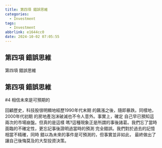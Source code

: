 ```yaml
---
title: 第四項 錯誤思維
categories:
  - Investment
tags:
  - Investment
abbrlink: e1644cc0
date: 2024-10-02 07:05:55
---
```

第四項 錯誤思維
-----------------------------------------------------------------------------------------------
<!--more-->
第四項 錯誤思維

第四項 錯誤思維
-----------------------------------------------------------------------------------------------
#4 相信未來是可預期的

回顧歷史，科技股很明顯地經歷1990年代末期
的飆漲之後，隨即暴跌。同樣地，2000年代初期
的房地產泡沫破滅也不令人意外。事實上，確定
自己早已預知這兩次的市場崩盤。但真的是這樣
嗎?這種現象正是所謂的事後諸葛。我們忘了當時
面臨的不確定性，更忘記事後證明過當時的預測
完全錯誤。我們對於過去的記憶相當不精確，同時
錯以為未來的事件是可預測的，但事實並非如此，
最終做出了讓自己後悔莫及的大型投資決策。